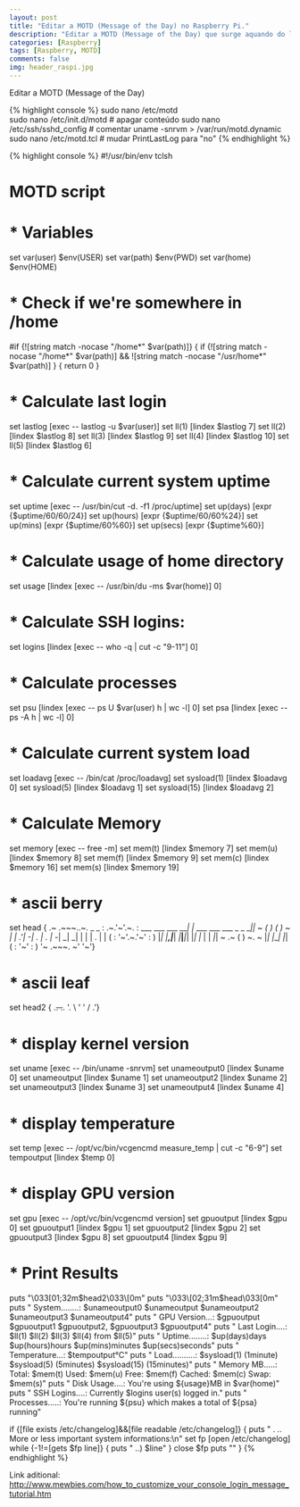 ```yaml
---
layout: post
title: "Editar a MOTD (Message of the Day) no Raspberry Pi."
description: "Editar a MOTD (Message of the Day) que surge aquando do login"
categories: [Raspberry]
tags: [Raspberry, MOTD]
comments: false
img: header_raspi.jpg
---
```


Editar a MOTD (Message of the Day)

{% highlight console %}
sudo nano /etc/motd           
sudo nano /etc/init.d/motd        # apagar conteúdo
sudo nano /etc/ssh/sshd_config    # comentar uname -snrvm > /var/run/motd.dynamic
sudo nano /etc/motd.tcl           # mudar  PrintLastLog para "no"
{% endhighlight %}

{% highlight console %}
#!/usr/bin/env tclsh
# MOTD script 

# * Variables
set var(user) $env(USER)
set var(path) $env(PWD)
set var(home) $env(HOME)

# * Check if we're somewhere in /home
#if {![string match -nocase "/home*" $var(path)]} {
if {![string match -nocase "/home*" $var(path)] && ![string match -nocase "/usr/home*" $var(path)] } {
return 0
}

# * Calculate last login
set lastlog [exec -- lastlog -u $var(user)]
set ll(1) [lindex $lastlog 7]
set ll(2) [lindex $lastlog 8]
set ll(3) [lindex $lastlog 9]
set ll(4) [lindex $lastlog 10]
set ll(5) [lindex $lastlog 6]

# * Calculate current system uptime
set uptime [exec -- /usr/bin/cut -d. -f1 /proc/uptime]
set up(days) [expr {$uptime/60/60/24}]
set up(hours) [expr {$uptime/60/60%24}]
set up(mins) [expr {$uptime/60%60}]
set up(secs) [expr {$uptime%60}]

# * Calculate usage of home directory
set usage [lindex [exec -- /usr/bin/du -ms $var(home)] 0]

# * Calculate SSH logins:
set logins [lindex [exec -- who -q | cut -c "9-11"] 0]

# * Calculate processes
set psu [lindex [exec -- ps U $var(user) h | wc -l] 0]
set psa [lindex [exec -- ps -A h | wc -l] 0]

# * Calculate current system load
set loadavg [exec -- /bin/cat /proc/loadavg]
set sysload(1) [lindex $loadavg 0]
set sysload(5) [lindex $loadavg 1]
set sysload(15) [lindex $loadavg 2]

# * Calculate Memory
set memory [exec -- free -m]
set mem(t) [lindex $memory 7]
set mem(u) [lindex $memory 8]
set mem(f) [lindex $memory 9]
set mem(c) [lindex $memory 16]
set mem(s) [lindex $memory 19]

# * ascii berry
set head { .~ .~~~..~. _ _
: .~.'~'.~. : ___ ___ ___ ___| |_ ___ ___ ___ _ _ ___|_|
~ ( ) ( ) ~ | _| .'|_ -| . | . | -_| _| _| | | | . | |
( : '~'.~.'~' : ) |_| |__,|___| _|___|___|_| |_| |_ | | _|_|
~ .~ ( ) ~. ~ |_| |___| |_|
( : '~' : )
'~ .~~~. ~'
'~'}
# * ascii leaf
set head2 {
.~~. .~~.
'. \ ' ' / .'}
# * display kernel version
set uname [exec -- /bin/uname -snrvm]
set unameoutput0 [lindex $uname 0]
set unameoutput [lindex $uname 1]
set unameoutput2 [lindex $uname 2]
set unameoutput3 [lindex $uname 3]
set unameoutput4 [lindex $uname 4]
# * display temperature
set temp [exec -- /opt/vc/bin/vcgencmd measure_temp | cut -c "6-9"]
set tempoutput [lindex $temp 0]
# * display GPU version
set gpu [exec -- /opt/vc/bin/vcgencmd version]
set gpuoutput [lindex $gpu 0]
set gpuoutput1 [lindex $gpu 1]
set gpuoutput2 [lindex $gpu 2]
set gpuoutput3 [lindex $gpu 8]
set gpuoutput4 [lindex $gpu 9]

# * Print Results
puts "\033\[01;32m$head2\033\[0m"
puts "\033\[02;31m$head\033\[0m"
puts " System........: $unameoutput0 $unameoutput $unameoutput2 $unameoutput3 $unameoutput4"
puts " GPU Version...: $gpuoutput $gpuoutput1 $gpuoutput2, $gpuoutput3 $gpuoutput4"
puts " Last Login....: $ll(1) $ll(2) $ll(3) $ll(4) from $ll(5)"
puts " Uptime........: $up(days)days $up(hours)hours $up(mins)minutes $up(secs)seconds"
puts " Temperature...: $tempoutput°C"
puts " Load..........: $sysload(1) (1minute) $sysload(5) (5minutes) $sysload(15) (15minutes)"
puts " Memory MB.....: Total: $mem(t) Used: $mem(u) Free: $mem(f) Cached: $mem(c) Swap: $mem(s)"
puts " Disk Usage....: You're using ${usage}MB in $var(home)"
puts " SSH Logins....: Currently $logins user(s) logged in."
puts " Processes.....: You're running ${psu} which makes a total of ${psa} running"

if {[file exists /etc/changelog]&&[file readable /etc/changelog]} {
puts " . .. More or less important system informations:\n"
set fp [open /etc/changelog]
while {-1!=[gets $fp line]} {
puts " ..) $line"
}
close $fp
puts ""
}
{% endhighlight %}

Link aditional:
<http://www.mewbies.com/how_to_customize_your_console_login_message_tutorial.htm>
